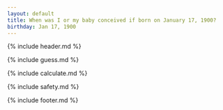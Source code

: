 ```yaml
---
layout: default
title: When was I or my baby conceived if born on January 17, 1900?
birthday: Jan 17, 1900
---
```


{% include header.md %}

{% include guess.md %}

{% include calculate.md %}

{% include safety.md %}

{% include footer.md %}



